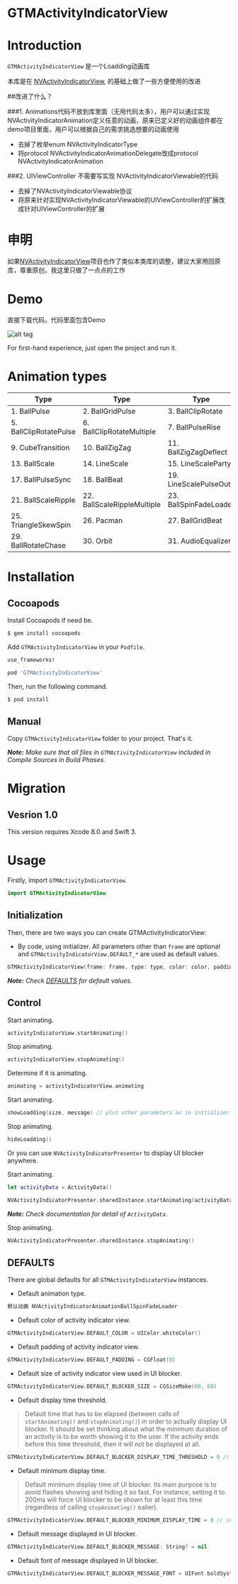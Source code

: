 GTMActivityIndicatorView
===================

# Introduction
`GTMActivityIndicatorView` 是一个Loadding动画库

本库是在 [NVActivityIndicatorView](https://github.com/gontovnik/DGActivityIndicatorView), 的基础上做了一些方便使用的改进


##改进了什么？

###1. Animations代码不放到库里面（无用代码太多），用户可以通过实现NVActivityIndicatorAnimation定义任意的动画，原来已定义好的动画组件都在demo项目里面，用户可以根据自己的需求挑选想要的动画使用
- 去掉了枚举enum NVActivityIndicatorType
- 将protocol NVActivityIndicatorAnimationDelegate改成protocol NVActivityIndicatorAnimation

###2. UIViewController 不需要写实现 NVActivityIndicatorViewable的代码
- 去掉了NVActivityIndicatorViewable协议
- 将原来针对实现NVActivityIndicatorViewable的UIViewController的扩展改成针对UIViewController的扩展

# 申明
如果[NVActivityIndicatorView](https://github.com/gontovnik/DGActivityIndicatorView)项目也作了类似本类库的调整，建议大家用回原库，尊重原创，我这里只做了一点点的工作

# Demo
直接下载代码，代码里面包含Demo

![alt tag](https://raw.githubusercontent.com/ninjaprox/NVActivityIndicatorView/master/Demo.gif)

For first-hand experience, just open the project and run it.

# Animation types

| Type | Type | Type | Type |
|---|---|---|---|
1. BallPulse | 2. BallGridPulse | 3. BallClipRotate | 4. SquareSpin
5. BallClipRotatePulse | 6. BallClipRotateMultiple | 7. BallPulseRise | 8. BallRotate
9. CubeTransition | 10. BallZigZag | 11. BallZigZagDeflect | 12. BallTrianglePath
13. BallScale | 14. LineScale | 15. LineScaleParty | 16. BallScaleMultiple
17. BallPulseSync | 18. BallBeat | 19. LineScalePulseOut | 20. LineScalePulseOutRapid
21. BallScaleRipple | 22. BallScaleRippleMultiple | 23. BallSpinFadeLoader | 24. LineSpinFadeLoader
25. TriangleSkewSpin | 26. Pacman | 27. BallGridBeat | 28. SemiCircleSpin
29. BallRotateChase | 30. Orbit | 31. AudioEqualizer

# Installation

## Cocoapods

Install Cocoapods if need be.

```bash
$ gem install cocoapods
```

Add `GTMActivityIndicatorView` in your `Podfile`.

```ruby
use_frameworks!

pod 'GTMActivityIndicatorView'
```

Then, run the following command.

```bash
$ pod install
```


## Manual

Copy `GTMActivityIndicatorView` folder to your project. That's it.

_**Note:** Make sure that all files in `GTMActivityIndicatorView` included in Compile Sources in Build Phases._

# Migration

## Vesrion 1.0

This version requires Xcode 8.0 and Swift 3.

# Usage

Firstly, import `GTMActivityIndicatorView`.

```swift
import GTMActivityIndicatorView
```

## Initialization

Then, there are two ways you can create GTMActivityIndicatorView:


- By code, using initializer. All parameters other than `frame` are optional and `GTMActivityIndicatorView.DEFAULT_*` are used as default values.

```swift
GTMActivityIndicatorView(frame: frame, type: type, color: color, padding: padding)
```

_**Note:** Check [DEFAULTS](#defaults) for default values._

## Control

Start animating.

```swift
activityIndicatorView.startAnimating()
```

Stop animating.

```swift
activityIndicatorView.stopAnimating()
```

Determine if it is animating.

```swift
animating = activityIndicatorView.animating
```


Start animating.

```swift
showLoadding(size, message) // plus other parameters as in initializer.
```

Stop animating.

```swift
hideLoadding()
```

Or you can use `NVActivityIndicatorPresenter` to display UI blocker anywhere.

Start animating.

```swift
let activityData = ActivityData()

NVActivityIndicatorPresenter.sharedInstance.startAnimating(activityData)
```

_**Note:** Check documentation for detail of `ActivityData`._

Stop animating.

```swift
NVActivityIndicatorPresenter.sharedInstance.stopAnimating()
```

## DEFAULTS

There are global defaults for all `GTMActivityIndicatorView` instances.

- Default animation type.

```swift
默认动画 NVActivityIndicatorAnimationBallSpinFadeLoader
```

- Default color of activity indicator view.

```swift
GTMActivityIndicatorView.DEFAULT_COLOR = UIColor.whiteColor()
```

- Default padding of activity indicator view.

```swift
GTMActivityIndicatorView.DEFAULT_PADDING = CGFloat(0)
```

- Default size of activity indicator view used in UI blocker.

```swift
GTMActivityIndicatorView.DEFAULT_BLOCKER_SIZE = CGSizeMake(60, 60)
```

- Default display time threshold.

> Default time that has to be elapsed (between calls of `startAnimating()` and `stopAnimating()`) in order to actually display UI blocker. It should be set thinking about what the minimum duration of an activity is to be worth showing it to the user. If the activity ends before this time threshold, then it will not be displayed at all.

```swift
GTMActivityIndicatorView.DEFAULT_BLOCKER_DISPLAY_TIME_THRESHOLD = 0 // in milliseconds
```

- Default minimum display time.

> Default minimum display time of UI blocker. Its main purpose is to avoid flashes showing and hiding it so fast. For instance, setting it to 200ms will force UI blocker to be shown for at least this time (regardless of calling `stopAnimating()` ealier).

```swift
GTMActivityIndicatorView.DEFAULT_BLOCKER_MINIMUM_DISPLAY_TIME = 0 // in milliseconds
```

- Default message displayed in UI blocker.

```swift
GTMActivityIndicatorView.DEFAULT_BLOCKER_MESSAGE: String? = nil
```

- Default font of message displayed in UI blocker.

```swift
GTMActivityIndicatorView.DEFAULT_BLOCKER_MESSAGE_FONT = UIFont.boldSystemFont(ofSize: 20)
```


